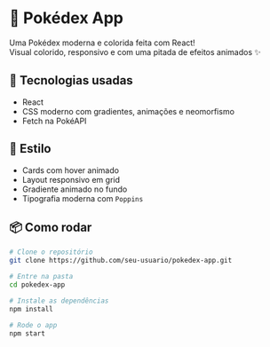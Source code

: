 # 🧠 Pokédex App

Uma Pokédex moderna e colorida feita com React!  
Visual colorido, responsivo e com uma pitada de efeitos animados ✨

## 🚀 Tecnologias usadas

- React
- CSS moderno com gradientes, animações e neomorfismo
- Fetch na PokéAPI

## 🎨 Estilo

- Cards com hover animado
- Layout responsivo em grid
- Gradiente animado no fundo
- Tipografia moderna com `Poppins`

## 📦 Como rodar

```bash
# Clone o repositório
git clone https://github.com/seu-usuario/pokedex-app.git

# Entre na pasta
cd pokedex-app

# Instale as dependências
npm install

# Rode o app
npm start

